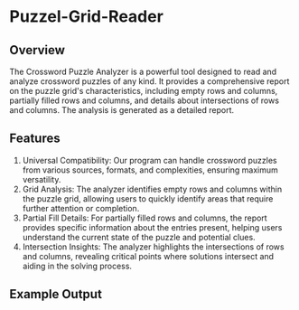 # Puzzel-Grid-Reader
## Overview
The Crossword Puzzle Analyzer is a powerful tool designed to read and analyze crossword puzzles of any kind. It provides a comprehensive report on the puzzle grid's characteristics, including empty rows and columns, partially filled rows and columns, and details about intersections of rows and columns. The analysis is generated as a detailed report.

## Features
1. Universal Compatibility: Our program can handle crossword puzzles from various sources, formats, and complexities, ensuring maximum versatility.
2. Grid Analysis: The analyzer identifies empty rows and columns within the puzzle grid, allowing users to quickly identify areas that require further attention or completion.
3. Partial Fill Details: For partially filled rows and columns, the report provides specific information about the entries present, helping users understand the current state of the puzzle and potential clues.
4. Intersection Insights: The analyzer highlights the intersections of rows and columns, revealing critical points where solutions intersect and aiding in the solving process.

## Example Output
